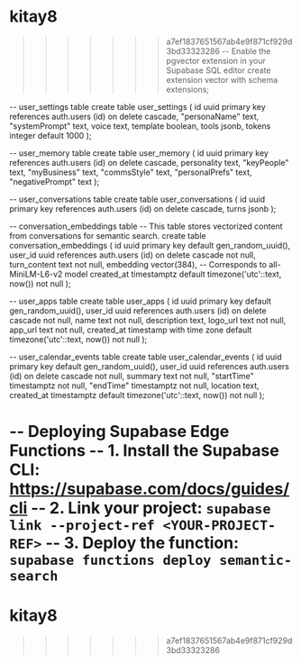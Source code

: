 # kitay8
>>>>>>> a7ef1837651567ab4e9f871cf929d3bd33323286
-- Enable the pgvector extension in your Supabase SQL editor
create extension vector with schema extensions;

-- user_settings table
create table user_settings (
  id uuid primary key references auth.users (id) on delete cascade,
  "personaName" text,
  "systemPrompt" text,
  voice text,
  template boolean,
  tools jsonb,
  tokens integer default 1000
);

-- user_memory table
create table user_memory (
  id uuid primary key references auth.users (id) on delete cascade,
  personality text,
  "keyPeople" text,
  "myBusiness" text,
  "commsStyle" text,
  "personalPrefs" text,
  "negativePrompt" text
);

-- user_conversations table
create table user_conversations (
  id uuid primary key references auth.users (id) on delete cascade,
  turns jsonb
);

-- conversation_embeddings table
-- This table stores vectorized content from conversations for semantic search.
create table conversation_embeddings (
  id uuid primary key default gen_random_uuid(),
  user_id uuid references auth.users (id) on delete cascade not null,
  turn_content text not null,
  embedding vector(384), -- Corresponds to all-MiniLM-L6-v2 model
  created_at timestamptz default timezone('utc'::text, now()) not null
);

-- user_apps table
create table user_apps (
  id uuid primary key default gen_random_uuid(),
  user_id uuid references auth.users (id) on delete cascade not null,
  name text not null,
  description text,
  logo_url text not null,
  app_url text not null,
  created_at timestamp with time zone default timezone('utc'::text, now()) not null
);

-- user_calendar_events table
create table user_calendar_events (
  id uuid primary key default gen_random_uuid(),
  user_id uuid references auth.users (id) on delete cascade not null,
  summary text not null,
  "startTime" timestamptz not null,
  "endTime" timestamptz not null,
  location text,
  created_at timestamptz default timezone('utc'::text, now()) not null
);

-- Deploying Supabase Edge Functions
-- 1. Install the Supabase CLI: https://supabase.com/docs/guides/cli
-- 2. Link your project: `supabase link --project-ref <YOUR-PROJECT-REF>`
-- 3. Deploy the function: `supabase functions deploy semantic-search`
=======
# kitay8
>>>>>>> a7ef1837651567ab4e9f871cf929d3bd33323286

